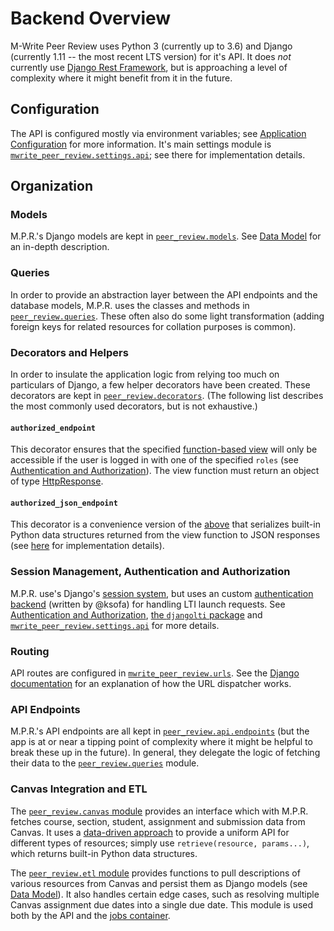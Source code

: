 # Backend Overview

M-Write Peer Review uses Python 3 (currently up to 3.6) and Django (currently 1.11 -- the most recent LTS version) for
it's API.  It does *not* currently use [Django Rest Framework](http://www.django-rest-framework.org/), but is
approaching a level of complexity where it might benefit from it in the future.

## Configuration

The API is configured mostly via environment variables; see [Application Configuration](application-configuration.md)
for more information.  It's main settings module is
[`mwrite_peer_review.settings.api`](/mwrite_peer_review/settings/api.py); see there for implementation details.

## Organization

### Models

M.P.R.'s Django models are kept in [`peer_review.models`](/peer_review/models.py).  See [Data Model](data-model.md) for
an in-depth description.

### Queries

In order to provide an abstraction layer between the API endpoints and the database models, M.P.R. uses the classes
and methods in [`peer_review.queries`](/peer_review/queries.py).  These often also do some light transformation (adding
foreign keys for related resources for collation purposes is common).

### Decorators and Helpers

In order to insulate the application logic from relying too much on particulars of Django, a few helper decorators
have been created.  These decorators are kept in [`peer_review.decorators`](/peer_review/decorators.py).  (The following
list describes the most commonly used decorators, but is not exhaustive.)

#### `authorized_endpoint`

This decorator ensures that the specified
[function-based view](https://docs.djangoproject.com/en/1.11/topics/http/views/) will only be accessible if the user
is logged in with one of the specified `roles` (see
[Authentication and Authorization](authentication-and-authorization.md)).  The view function must return an object of
type [HttpResponse](https://docs.djangoproject.com/en/1.11/ref/request-response/#django.http.HttpResponse).

#### `authorized_json_endpoint`

This decorator is a convenience version of the [above](#authorized_endpoint) that serializes built-in Python data
structures returned from the view function to JSON responses (see [here](/peer_review/decorators.py#L46) for
implementation details).

### Session Management, Authentication and Authorization

M.P.R. use's Django's [session system](https://docs.djangoproject.com/en/1.11/topics/http/sessions/), but uses an
custom [authentication backend](https://docs.djangoproject.com/en/1.11/topics/auth/customizing/) (written by @ksofa) for
handling LTI launch requests.  See [Authentication and Authorization](authentication-and-authorization.md),
[the `djangolti` package](/djangolti) and [`mwrite_peer_review.settings.api`](/mwrite_peer_review/settings/api.py) for
more details.

### Routing

API routes are configured in [`mwrite_peer_review.urls`](/mwrite_peer_review/urls.py).  See the
[Django documentation](https://docs.djangoproject.com/en/1.11/topics/http/urls/) for an explanation of how the URL
dispatcher works.

### API Endpoints

M.P.R.'s API endpoints are all kept in [`peer_review.api.endpoints`](/peer_review/api/endpoints.py) (but the app is
at or near a tipping point of complexity where it might be helpful to break these up in the future).  In general,
they delegate the logic of fetching their data to the [`peer_review.queries`](/peer_review/queries.py) module.

### Canvas Integration and ETL

The [`peer_review.canvas` module](/peer_review/canvas.py) provides an interface which with M.P.R. fetches course,
section, student, assignment and submission data from Canvas.  It uses a
[data-driven approach](/peer_review/canvas.py#L14) to provide a uniform API for different types of resources; simply
use `retrieve(resource, params...)`, which returns built-in Python data structures.

The [`peer_review.etl` module](/peer_review/etl.py) provides functions to pull descriptions of various resources from
Canvas and persist them as Django models (see [Data Model](data-model.md)).  It also handles certain edge cases, such
as resolving multiple Canvas assignment due dates into a single due date.  This module is used both by the API and the
[jobs container](jobs-overview.md).
